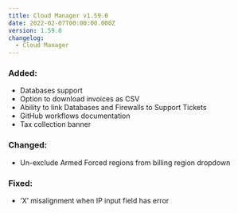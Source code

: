 ```yaml
---
title: Cloud Manager v1.59.0
date: 2022-02-07T00:00:00.000Z
version: 1.59.0
changelog:
  - Cloud Manager
---
```


### Added:

- Databases support
- Option to download invoices as CSV
- Ability to link Databases and Firewalls to Support Tickets
- GitHub workflows documentation
- Tax collection banner

### Changed:

- Un-exclude Armed Forced regions from billing region dropdown

### Fixed:

- ‘X’ misalignment when IP input field has error
